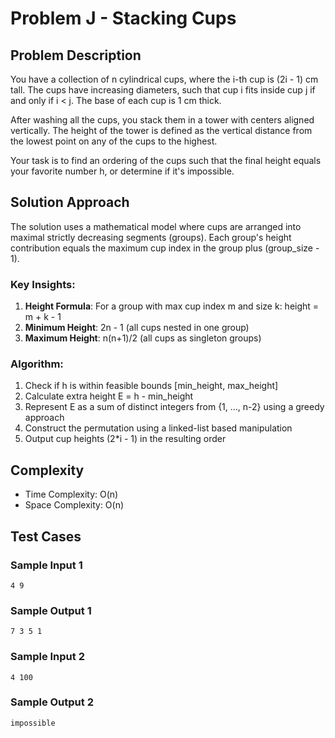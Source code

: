 # Problem J - Stacking Cups

## Problem Description

You have a collection of n cylindrical cups, where the i-th cup is (2i - 1) cm tall. The cups have increasing diameters, such that cup i fits inside cup j if and only if i < j. The base of each cup is 1 cm thick.

After washing all the cups, you stack them in a tower with centers aligned vertically. The height of the tower is defined as the vertical distance from the lowest point on any of the cups to the highest.

Your task is to find an ordering of the cups such that the final height equals your favorite number h, or determine if it's impossible.

## Solution Approach

The solution uses a mathematical model where cups are arranged into maximal strictly decreasing segments (groups). Each group's height contribution equals the maximum cup index in the group plus (group_size - 1).

### Key Insights:
1. **Height Formula**: For a group with max cup index m and size k: height = m + k - 1
2. **Minimum Height**: 2n - 1 (all cups nested in one group)
3. **Maximum Height**: n(n+1)/2 (all cups as singleton groups)

### Algorithm:
1. Check if h is within feasible bounds [min_height, max_height]
2. Calculate extra height E = h - min_height
3. Represent E as a sum of distinct integers from {1, ..., n-2} using a greedy approach
4. Construct the permutation using a linked-list based manipulation
5. Output cup heights (2*i - 1) in the resulting order

## Complexity

- Time Complexity: O(n)
- Space Complexity: O(n)

## Test Cases

### Sample Input 1
```
4 9
```

### Sample Output 1
```
7 3 5 1
```

### Sample Input 2
```
4 100
```

### Sample Output 2
```
impossible
```